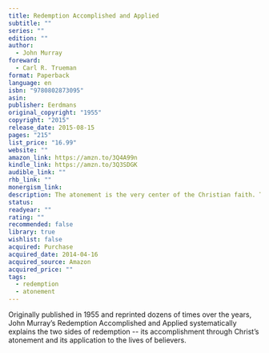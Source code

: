 ```yaml
---
title: Redemption Accomplished and Applied
subtitle: ""
series: ""
edition: ""
author:
  - John Murray
foreward:
  - Carl R. Trueman
format: Paperback
language: en
isbn: "9780802873095"
asin: 
publisher: Eerdmans
original_copyright: "1955"
copyright: "2015"
release_date: 2015-08-15
pages: "215"
list_price: "16.99"
website: ""
amazon_link: https://amzn.to/3Q4A99n
kindle_link: https://amzn.to/3Q3SDGK
audible_link: ""
rhb_link: ""
monergism_link: 
description: The atonement is the very center of the Christian faith. The free and sovereign love of God is the source of the accomplishment of redemption, as the Bible's most familiar text makes clear. "For God so loved the world that He gave His only begotten Son, that whosoever believeth in Him should not perish, but have everlasting life." For thoughtful Christians since the time of the Apostle Paul, this text has started, not ended, the discussion of redemption. But few recent interpreters have explored the biblical passages dealing with the necessity, nature, perfection, and extent of the atonement as penetratingly or precisely as Professor Murray. Part II of this book deals with the distinct steps to be identified in the Bible's presentation of how the redemption accomplished by Christ is applied progressively to the life of the redeemed. Here are helpful expositions of the scriptural teachings about calling, regeneration, faith and repentance, justification, adoption, sanctification, perseverance, union with Christ, and glorification.
status: 
readyear: ""
rating: ""
recommended: false
library: true
wishlist: false
acquired: Purchase
acquired_date: 2014-04-16
acquired_source: Amazon
acquired_price: ""
tags:
  - redemption
  - atonement
---
```

Originally published in 1955 and reprinted dozens of times over the years, John Murray’s Redemption Accomplished and Applied systematically explains the two sides of redemption -- its accomplishment through Christ’s atonement and its application to the lives of believers.
